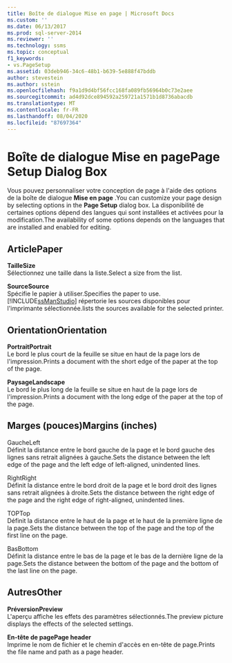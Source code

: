 ```yaml
---
title: Boîte de dialogue Mise en page | Microsoft Docs
ms.custom: ''
ms.date: 06/13/2017
ms.prod: sql-server-2014
ms.reviewer: ''
ms.technology: ssms
ms.topic: conceptual
f1_keywords:
- vs.PageSetup
ms.assetid: 03deb946-34c6-48b1-b639-5e888f47bddb
author: stevestein
ms.author: sstein
ms.openlocfilehash: f9a1d9d4bf56fcc168fa089fb56964b0c73e2aee
ms.sourcegitcommit: ad4d92dce894592a259721a1571b1d8736abacdb
ms.translationtype: MT
ms.contentlocale: fr-FR
ms.lasthandoff: 08/04/2020
ms.locfileid: "87697364"
---
```

# <a name="page-setup-dialog-box"></a><span data-ttu-id="62a8b-102">Boîte de dialogue Mise en page</span><span class="sxs-lookup"><span data-stu-id="62a8b-102">Page Setup Dialog Box</span></span>
  <span data-ttu-id="62a8b-103">Vous pouvez personnaliser votre conception de page à l'aide des options de la boîte de dialogue **Mise en page** .</span><span class="sxs-lookup"><span data-stu-id="62a8b-103">You can customize your page design by selecting options in the **Page Setup** dialog box.</span></span> <span data-ttu-id="62a8b-104">La disponibilité de certaines options dépend des langues qui sont installées et activées pour la modification.</span><span class="sxs-lookup"><span data-stu-id="62a8b-104">The availability of some options depends on the languages that are installed and enabled for editing.</span></span>  
  
## <a name="paper"></a><span data-ttu-id="62a8b-105">Article</span><span class="sxs-lookup"><span data-stu-id="62a8b-105">Paper</span></span>  
 <span data-ttu-id="62a8b-106">**Taille**</span><span class="sxs-lookup"><span data-stu-id="62a8b-106">**Size**</span></span>  
 <span data-ttu-id="62a8b-107">Sélectionnez une taille dans la liste.</span><span class="sxs-lookup"><span data-stu-id="62a8b-107">Select a size from the list.</span></span>  
  
 <span data-ttu-id="62a8b-108">**Source**</span><span class="sxs-lookup"><span data-stu-id="62a8b-108">**Source**</span></span>  
 <span data-ttu-id="62a8b-109">Spécifie le papier à utiliser.</span><span class="sxs-lookup"><span data-stu-id="62a8b-109">Specifies the paper to use.</span></span> [!INCLUDE[ssManStudio](../../includes/ssmanstudio-md.md)] <span data-ttu-id="62a8b-110">répertorie les sources disponibles pour l'imprimante sélectionnée.</span><span class="sxs-lookup"><span data-stu-id="62a8b-110">lists the sources available for the selected printer.</span></span>  
  
## <a name="orientation"></a><span data-ttu-id="62a8b-111">Orientation</span><span class="sxs-lookup"><span data-stu-id="62a8b-111">Orientation</span></span>  
 <span data-ttu-id="62a8b-112">**Portrait**</span><span class="sxs-lookup"><span data-stu-id="62a8b-112">**Portrait**</span></span>  
 <span data-ttu-id="62a8b-113">Le bord le plus court de la feuille se situe en haut de la page lors de l'impression.</span><span class="sxs-lookup"><span data-stu-id="62a8b-113">Prints a document with the short edge of the paper at the top of the page.</span></span>  
  
 <span data-ttu-id="62a8b-114">**Paysage**</span><span class="sxs-lookup"><span data-stu-id="62a8b-114">**Landscape**</span></span>  
 <span data-ttu-id="62a8b-115">Le bord le plus long de la feuille se situe en haut de la page lors de l'impression.</span><span class="sxs-lookup"><span data-stu-id="62a8b-115">Prints a document with the long edge of the paper at the top of the page.</span></span>  
  
## <a name="margins-inches"></a><span data-ttu-id="62a8b-116">Marges (pouces)</span><span class="sxs-lookup"><span data-stu-id="62a8b-116">Margins (inches)</span></span>  
 <span data-ttu-id="62a8b-117">Gauche</span><span class="sxs-lookup"><span data-stu-id="62a8b-117">Left</span></span>  
 <span data-ttu-id="62a8b-118">Définit la distance entre le bord gauche de la page et le bord gauche des lignes sans retrait alignées à gauche.</span><span class="sxs-lookup"><span data-stu-id="62a8b-118">Sets the distance between the left edge of the page and the left edge of left-aligned, unindented lines.</span></span>  
  
 <span data-ttu-id="62a8b-119">Right</span><span class="sxs-lookup"><span data-stu-id="62a8b-119">Right</span></span>  
 <span data-ttu-id="62a8b-120">Définit la distance entre le bord droit de la page et le bord droit des lignes sans retrait alignées à droite.</span><span class="sxs-lookup"><span data-stu-id="62a8b-120">Sets the distance between the right edge of the page and the right edge of right-aligned, unindented lines.</span></span>  
  
 <span data-ttu-id="62a8b-121">TOP</span><span class="sxs-lookup"><span data-stu-id="62a8b-121">Top</span></span>  
 <span data-ttu-id="62a8b-122">Définit la distance entre le haut de la page et le haut de la première ligne de la page.</span><span class="sxs-lookup"><span data-stu-id="62a8b-122">Sets the distance between the top of the page and the top of the first line on the page.</span></span>  
  
 <span data-ttu-id="62a8b-123">Bas</span><span class="sxs-lookup"><span data-stu-id="62a8b-123">Bottom</span></span>  
 <span data-ttu-id="62a8b-124">Définit la distance entre le bas de la page et le bas de la dernière ligne de la page.</span><span class="sxs-lookup"><span data-stu-id="62a8b-124">Sets the distance between the bottom of the page and the bottom of the last line on the page.</span></span>  
  
## <a name="other"></a><span data-ttu-id="62a8b-125">Autres</span><span class="sxs-lookup"><span data-stu-id="62a8b-125">Other</span></span>  
 <span data-ttu-id="62a8b-126">**Préversion**</span><span class="sxs-lookup"><span data-stu-id="62a8b-126">**Preview**</span></span>  
 <span data-ttu-id="62a8b-127">L'aperçu affiche les effets des paramètres sélectionnés.</span><span class="sxs-lookup"><span data-stu-id="62a8b-127">The preview picture displays the effects of the selected settings.</span></span>  
  
 <span data-ttu-id="62a8b-128">**En-tête de page**</span><span class="sxs-lookup"><span data-stu-id="62a8b-128">**Page header**</span></span>  
 <span data-ttu-id="62a8b-129">Imprime le nom de fichier et le chemin d'accès en en-tête de page.</span><span class="sxs-lookup"><span data-stu-id="62a8b-129">Prints the file name and path as a page header.</span></span>  
  
  
